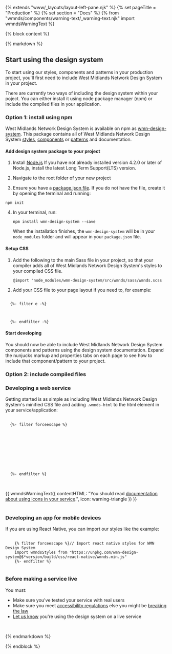 {% extends "www/_layouts/layout-left-pane.njk" %}
{% set pageTitle = "Production" %}
{% set section = "Docs" %}
{% from "wmnds/components/warning-text/_warning-text.njk" import wmndsWarningText %}

{% block content %}

{% markdown %}

## Start using the design system

To start using our styles, components and patterns in your production project, you'll first need to include West Midlands Network Design System in your project.

There are currently two ways of including the design system within your poject. You can either install it using node package manager (npm) or include the compiled files in your application.

### Option 1: install using npm

West Midlands Network Design System is available on npm as <a href="https://www.npmjs.com/package/wmn-design-system" target="_blank" class="wmnds-link">wmn-design-system</a>. This package contains all of West Midlands Network Design System [styles](/styles/), [components](/components/) or [patterns](/patterns/) and documentation.

#### Add design system package to your project

1. Install <a href="https://nodejs.org/en/" target="_blank" class="wmnds-link">Node.js</a>
   If you have not already installed version 4.2.0 or later of Node.js, install the latest Long Term Support(LTS) version.

2. Navigate to the root folder of your new project

3. Ensure you have a <a href="https://docs.npmjs.com/files/package.json" target="_blank" class="wmnds-link">package.json file</a>. If you do not have the file, create it by opening the terminal and running:
<pre><code class="bash wmnds-show-more-ignore" tabindex="0">npm init</code></pre>

4. In your terminal, run:
   <pre><code class="bash wmnds-show-more-ignore" tabindex="0">npm install wmn-design-system --save</code></pre>

   When the installation finishes, the <code class="wmnds-website-inline-code">wmn-design-system</code> will be in your <code class="wmnds-website-inline-code">node_modules</code> folder and will appear in your <code class="wmnds-website-inline-code">package.json</code> file.

#### Setup CSS

1. Add the following to the main Sass file in your project, so that your compiler adds all of West Midlands Network Design System's styles to your compiled CSS file.

   <pre><code class="scss wmnds-show-more-ignore" tabindex="0">@import "node_modules/wmn-design-system/src/wmnds/sass/wmnds.scss</code></pre>

2. Add your CSS file to your page layout if you need to, for example:
<pre><code class="html wmnds-show-more-ignore" tabindex="0">
  {%- filter e -%}
  <head>
        <link rel="stylesheet" href="YOUR-CSS-FILE.css" />
  </head>
  {%- endfilter -%}
</code></pre>

#### Start developing

You should now be able to include West Midlands Network Design System components and patterns using the design system documentation. Expand the nunjucks markup and properties tabs on each page to see how to include that component/pattern to your project.

### Option 2: include compiled files

<h3>Developing a web service</h3>
<p class="wmnds-col-md-3-4">
  Getting started is as simple as including West Midlands Network Design System's minified CSS file and adding <code class="wmnds-website-inline-code">.wmnds-html</code> to the html element in your service/application:
</p>
<pre>
  <code class="html wmnds-show-more-ignore" tabindex="0">
  {%- filter forceescape %}
  <!DOCTYPE html>
  <html lang="en-gb" class="wmnds-html">
    <head>
      <!-- CSS for WMN Design System -->
      <link rel="stylesheet" href="https://unpkg.com/wmn-design-system@$*version/build/css/wmnds.min.css" />
    </head>
    <body>
      <!-- site content... -->
    </body>
  </html>
  {%- endfilter %}
  </code>
</pre>
<br>
{{
   wmndsWarningText({
      contentHTML: "You should read <a href='/styles/icons/#using-icons' title='Documentation about using icons' target='_blank'>documentation about using icons in your service</a>.",
      icon: warning-triangle
    })
}}
<br>
<br>
<h3>Developing an app for mobile devices</h3>
<p>If you are using React Native, you can import our styles like the example:</p>
<pre>
  <code class="javascript" tabindex="0">
    {% filter forceescape %}// Import react native styles for WMN Design System
    import wmndsStyles from "https://unpkg.com/wmn-design-system@$*version/build/css/react-native/wmnds.min.js"
    {%- endfilter %}
  </code>
</pre>
<h3>Before making a service live</h3>
<p>You must:
<ul>
  <li>Make sure you've tested your service with real users</li>
  <li>Make sure you meet <a href="https://www.gov.uk/guidance/make-your-website-or-app-accessible-and-publish-an-accessibility-statement?utm_source=CampaignPage1&utm_campaign=access_regs" target='_blank'>accessibility regulations</a> else you might be <a href="https://www.legislation.gov.uk/uksi/2018/952/made" title="The Public Sector Bodies (Websites and Mobile Applications) (No. 2) Accessibility Regulations 2018" target='_blank'>breaking the law</a></li>
  <li><a href="https://forms.office.com/Pages/ResponsePage.aspx?id=RetZCK7xCk6e-ubWa7tnL0kEZK0X_-9IoNQ__PZJI49UNlBZUFRPNENVTFRWV08xQk1SN0FPR0dDQi4u" title="Let us know you're using the design system" target='_blank'>Let us know</a> you're using the design system on a live service</li>
</ul>
</p>
<br>

{% endmarkdown %}

{% endblock %}
